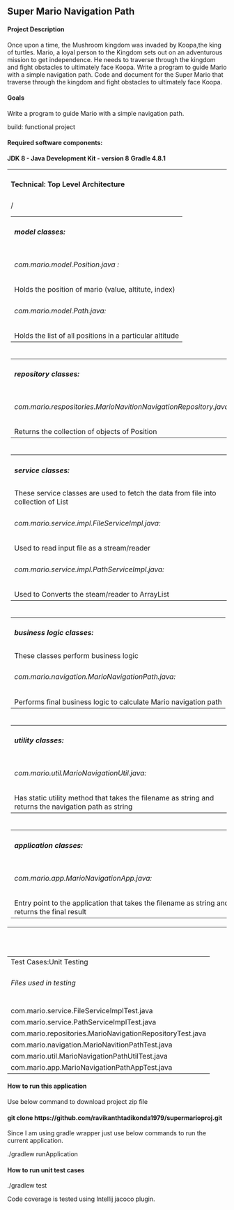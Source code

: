 <h2>Super Mario Navigation Path</h2>
<h4>Project Description</h4>

Once upon a time, the Mushroom kingdom was invaded by Koopa,the king of turtles. 
Mario, a loyal person to the Kingdom sets out on an adventurous mission to get 
independence. He needs to traverse through the kingdom and fight obstacles to 
ultimately face Koopa. Write a program to guide Mario with a simple navigation 
path. Code and document for the Super Mario that traverse through the kingdom 
and fight obstacles to ultimately face Koopa.

<h4>Goals</h4>

Write a program to guide Mario with a simple navigation path.

build: functional project


<h4>Required software components:</h4>

**JDK 8 - Java Development Kit - version 8**
**Gradle 4.8.1**
<table>
    <tr><td><h4>Technical: Top Level Architecture</h4></td></tr>
<tr><td>    
<table>
    <tr><td><h5>model classes:</h5></td></tr>
    <tr><td><h6>com.mario.model.Position.java :</h6>
        Holds the position of mario (value, altitute, index)</td></tr>
    <tr><td><h6>com.mario.model.Path.java:</h6> Holds the list of all positions in a particular altitude</td>/<tr>
</table>
</td></tr>    
<tr><td>
<table>
    <tr><td><h5>repository classes:</h5></td></tr>
    <tr><td><h6>com.mario.respositories.MarioNavitionNavigationRepository.java:</h6> Returns the collection of objects of Position</td></tr>
</table> 
</td></tr>
<tr><td>
<table>
    <tr><td><h5>service classes:</h5></td></tr>
    <tr><td>These service classes are used to fetch the data from file into collection of List</td></tr>
    <tr><td><h6>com.mario.service.impl.FileServiceImpl.java:</h6> Used to read input file as a stream/reader</td></tr>
    <tr><td><h6>com.mario.service.impl.PathServiceImpl.java:</h6> Used to Converts the steam/reader to ArrayList</td></tr>
</table>
</td></tr>
<tr><td>
<table>
    <tr><td><h5>business logic classes:</h5></td></tr>
    <tr><td>These classes perform business logic</td></tr>
    <tr><td><h6>com.mario.navigation.MarioNavigationPath.java:</h6> Performs final business logic to calculate Mario navigation path</td></tr>
</table>
</td></tr>
<tr><td>
<table>
    <tr><td><h5>utility classes:</h4></td></tr>
    <tr><td><h6>com.mario.util.MarioNavigationUtil.java:</h6> Has static utility method that takes the filename as string and returns the navigation path as string</td></tr>
</table>
</td></tr>    
<tr><td>
<table>
    <tr><td><h5>application classes:</h4></td></tr>
    <tr><td><h6>com.mario.app.MarioNavigationApp.java:</h6> Entry point to the application that takes the filename as string and returns the final result</td></tr>
    </table>
    </td></tr>
</table>    
<br><br>

<table>

<tr><td>Test Cases:Unit Testing</h4></td></tr>
<tr><td><h6>Files used in testing</h6></td></tr>
<tr><td>com.mario.service.FileServiceImplTest.java</td></tr>
<tr><td>com.mario.service.PathServiceImplTest.java</td></tr>
<tr><td>com.mario.repositories.MarioNavigationRepositoryTest.java</td></tr>
<tr><td>com.mario.navigation.MarioNavitionPathTest.java</td></tr>
<tr><td>com.mario.util.MarioNavigationPathUtilTest.java</td></tr>
<tr><td>com.mario.app.MarioNavigationPathAppTest.java</td></tr>
</table>


<h4> How to run this application</h4>

Use below command to download project zip file

<h4>git clone https://github.com/ravikanthtadikonda1979/supermarioproj.git</h4>

Since I am using gradle wrapper just use below commands to run the current
application.

./gradlew runApplication

<h4> How to run unit test cases</h4>

./gradlew test

Code coverage is tested using Intellij jacoco plugin.





